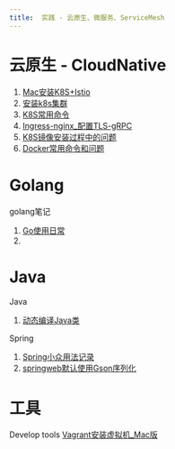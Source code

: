 ```yaml
---
title:  实践 - 云原生、微服务、ServiceMesh
---
```


# 云原生 - CloudNative
1. [Mac安装K8S+Istio](_posts/cloudnative/2021-8-5-Mac安装K8S+Istio.md)
2. [安装k8s集群](_posts/cloudnative/2021-8-25-安装k8s集群.md)
3. [K8S常用命令](_posts/cloudnative/2021-8-25-K8S命令.md)
4. [Ingress-nginx_配置TLS-gRPC](_posts/cloudnative/2021-8-31-K8S_Ingress_TLS支持gRPC.md)
5. [K8S镜像安装过程中的问题](_posts/cloudnative/2021-9-7-K8S镜像安装过程中的问题.md)
6. [Docker常用命令和问题](_posts/cloudnative/2021-12-26-docker常用命令和问题.md)

# Golang
golang笔记
1. [Go使用日常](_posts/golang/2021-9-29-Go使用日常.md)
2. 


# Java
Java
1. [动态编译Java类](_post/java/2021-12-23-动态编译Java类.md) 

Spring
1. [Spring小众用法记录](_post/java/2021-11-22-Spring小众用法.md) 
2. [springweb默认使用Gson序列化](_post/java/2021-12-27-springweb默认使用Gson序列化.md) 

# 工具
Develop tools
[Vagrant安装虚拟机_Mac版](_posts/tools/2021-8-8-Vagrant安装虚拟机_Mac版.md) 



